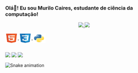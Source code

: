 ### Olá👋! Eu sou Murilo Caires, estudante de ciência da computação!
<div align="center">
  <a href="https://github.com/murilocaires">
  <img height="180em" src="https://github-readme-stats.vercel.app/api?username=murilocaires&show_icons=true&theme=dracula&include_all_commits=true&count_private=true"/>
  <img height="180em" src="https://github-readme-stats.vercel.app/api/top-langs/?username=murilocaires&layout=compact&langs_count=7&theme=dracula"/>
</div>


<div style="display: inline_block"><br>
<!--  <img align="center" alt="Murilo-Js" height="30" width="40" src="https://raw.githubusercontent.com/devicons/devicon/master/icons/javascript/javascript-plain.svg">
  <img align="center" alt="Murilo-React" height="30" width="40" src="https://raw.githubusercontent.com/devicons/devicon/master/icons/react/react-original.svg"> -->
  <img align="center" alt="Murilo-HTML" height="30" width="40" src="https://raw.githubusercontent.com/devicons/devicon/master/icons/html5/html5-original.svg">
  <img align="center" alt="Murilo-CSS" height="30" width="40" src="https://raw.githubusercontent.com/devicons/devicon/master/icons/css3/css3-original.svg">
  <img align="center" alt="Murilo-Python" height="30" width="40" src="https://raw.githubusercontent.com/devicons/devicon/master/icons/python/python-original.svg">
  
  

  
  ##
 
 
 
<div> 
  <a href="https://instagram.com/murilo_caires" target="_blank"><img src="https://img.shields.io/badge/-Instagram-%23E4405F?style=for-the-badge&logo=instagram&logoColor=white" target="_blank"></a>
<!--  <a href="https://discord.gg/wagxzStdcR" target="_blank"><img src="https://img.shields.io/badge/Discord-7289DA?style=for-the-badge&logo=discord&logoColor=white" target="_blank"></a> -->
  <a href = "mcaires94+github@gmail.com"><img src="https://img.shields.io/badge/-Gmail-%23333?style=for-the-badge&logo=gmail&logoColor=white" target="_blank"></a>
  <a href="https://www.linkedin.com/in/murilo-caires-45875016a" target="_blank"><img src="https://img.shields.io/badge/-LinkedIn-%230077B5?style=for-the-badge&logo=linkedin&logoColor=white" target="_blank"></a> 
 
  ![Snake animation](https://github.com/murilocaires/murilocaires/blob/output/github-contribution-grid-snake.svg)
 
</div>
